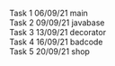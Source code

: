 Task 1 06/09/21 main  
Task 2 09/09/21 javabase  
Task 3 13/09/21 decorator  
Task 4 16/09/21 badcode  
Task 5 20/09/21 shop  
